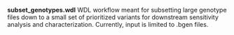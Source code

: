 **subset_genotypes.wdl** WDL workflow meant for subsetting large genotype files down to a small set of prioritized variants for downstream sensitivity analysis and characterization. Currently, input is limited to .bgen files.
